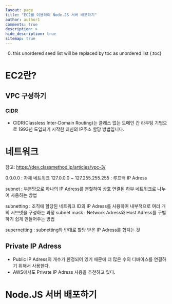 ```yaml
---
layout: page
title: "EC2를 이용하여 Node.JS 서버 배포하기"
author: author1
comments: true
description: >
hide_description: true
sitemap: true
---
```


0. this unordered seed list will be replaced by toc as unordered list 
{:toc}

# EC2란?

## VPC 구성하기

### CIDR
- CIDR(Classless Inter-Domain Routing)는 클래스 없는 도메인 간 라우팅 기법으로 1993년 도입되기 시작한 최신의 IP주소 할당 방법입니다.


# 네트워크 

참고: https://dev.classmethod.jp/articles/vpc-3/

0.0.0.0 : 자체 네트워크
127.0.0.0 ~ 127.255.255.255 : 루프백 IP Adress

subnet : 부분망으로 하나의 IP Adress를 분할하여 상호 연결된 하부 네트워크로 나누어 사용하는 방법 

subnetting : 조직에 할당된 네트워크 ID의 IP Adress를 사용하여 내부적으로 여러 개의 서브넷을 구성하는 과정
subnet mask : Network Adress와 Host Adress를 구별하기 쉽게 만들어주는 방법

supernetting : subnetting와 반대로 할당 받은 IP Adress를 합치는 것

## Private IP Adress
- Public IP Adress의 개수가 한정되어 있기 때문에 더 많은 수의 디바이스를 연결하기 위해서 사용한다.
- AWS에서도 Private IP Adress 사용을 추천하고 있다.


# Node.JS 서버 배포하기

